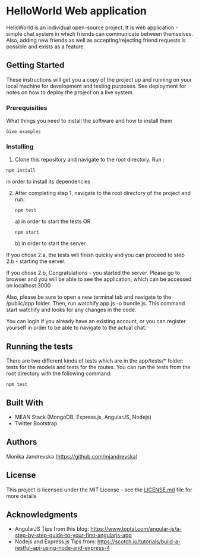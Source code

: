 # HelloWorld Web application

HelloWorld is an individual open-source project. It is web application - simple chat system in which friends can communicate between themselves. Also, adding new friends as well as accepting/rejecting friend requests is possible and exists as a feature.

## Getting Started

These instructions will get you a copy of the project up and running on your local machine for development and testing purposes. See deployment for notes on how to deploy the project on a live system.

### Prerequisities

What things you need to install the software and how to install them

```
Give examples
```

### Installing

1. Clone this repository and navigate to the root directory. Run :

```
npm install
```
in order to install its dependencies

2. After completing step 1, navigate to the root directory of the project and run:
	```
	npm test
	```
	a) in order to start the tests OR

	```
	npm start
	```
	b) in order to start the server

If you chose 2.a, the tests will finish quickly and you can proceed to step 2.b - starting the server.

If you chose 2.b, Congratulations - you started the server. 
Please go to browser and you will be able to see the application, which can be accessed on localhost:3000

Also, please be sure to open a new terminal tab and navigate to the /public/app folder. Then, run watchify app.js -o bundle.js. This command start watchify and looks for any changes in the code.

You can login if you already have an existing account, or you can register yourself in order to be able to navigate to the actual chat.

## Running the tests

There are two different kinds of tests which are in the app/tests/* folder: tests for the models and tests for the routes. 
You can run the tests from the root directory with the following command: 
```
npm test
```

## Built With

* MEAN Stack (MongoDB, Express.js, AngularJS, Nodejs)
* Twitter Bootstrap


## Authors

Monika Jandrevska (https://github.com/mjandrevska)

## License

This project is licensed under the MIT License - see the [LICENSE.md](LICENSE.md) file for more details

## Acknowledgments

* AngularJS Tips from this blog: https://www.toptal.com/angular-js/a-step-by-step-guide-to-your-first-angularjs-app
* Nodejs and Express.js Tips from: https://scotch.io/tutorials/build-a-restful-api-using-node-and-express-4

